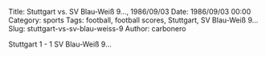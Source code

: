 Title: Stuttgart vs. SV Blau-Weiß 9…, 1986/09/03
Date: 1986/09/03 00:00
Category: sports
Tags: football, football scores, Stuttgart, SV Blau-Weiß 9…
Slug: stuttgart-vs-sv-blau-weiss-9
Author: carbonero


Stuttgart 1 - 1 SV Blau-Weiß 9…
